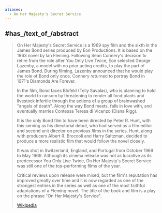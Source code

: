 ```yaml
---
aliases:
  - On Her Majesty's Secret Service
---
```



## #has_/text_of_/abstract 

> On Her Majesty's Secret Service is a 1969 spy film and the sixth in the James Bond series produced by Eon Productions. 
> It is based on the 1963 novel by Ian Fleming. 
> Following Sean Connery's decision to retire from the role after You Only Live Twice, 
> Eon selected George Lazenby, a model with no prior acting credits, to play the part of James Bond. 
> During filming, Lazenby announced that he would play the role of Bond only once. 
> Connery returned to portray Bond in 1971's Diamonds Are Forever.
>
> In the film, Bond faces Blofeld (Telly Savalas), who is planning to hold the world to ransom 
> by threatening to render all food plants and livestock infertile 
> through the actions of a group of brainwashed "angels of death". 
> Along the way Bond meets, falls in love with, and eventually marries Contessa Teresa di Vicenzo (Diana Rigg).
>
> It is the only Bond film to have been directed by Peter R. Hunt, with this serving as his directorial debut, 
> who had served as a film editor and second unit director on previous films in the series. 
> Hunt, along with producers Albert R. Broccoli and Harry Saltzman, 
> decided to produce a more realistic film that would follow the novel closely. 
> 
> It was shot in Switzerland, England, and Portugal from October 1968 to May 1969. 
> Although its cinema release was not as lucrative as its predecessor You Only Live Twice, 
> On Her Majesty's Secret Service was still one of the top-performing films of the year. 
> 
> Critical reviews upon release were mixed, but the film's reputation has improved greatly over time 
> and it is now regarded as one of the strongest entries in the series 
> as well as one of the most faithful adaptations of a Fleming novel. 
> The title of the book and film is a play on the phrase "On Her Majesty's Service".
>
> [Wikipedia](https://en.wikipedia.org/wiki/On%20Her%20Majesty's%20Secret%20Service%20(film))



